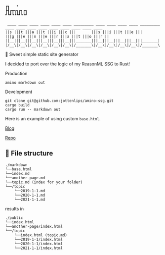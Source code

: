 ```
┏┓   •    
┣┫┏┳┓┓┏┓┏┓
┛┗┛┗┗┗┛┗┗┛
                                                                         
 ____ ____ ____ ____ ____ ____ _________ ____ ____ ____ ____ _________ ____ ____ ____ ____ ____ ____ ____ ____ ____ 
||s |||t |||a |||t |||i |||c |||       |||s |||i |||t |||e |||       |||g |||e |||n |||e |||r |||a |||t |||o |||r ||
||__|||__|||__|||__|||__|||__|||_______|||__|||__|||__|||__|||_______|||__|||__|||__|||__|||__|||__|||__|||__|||__||
|/__\|/__\|/__\|/__\|/__\|/__\|/_______\|/__\|/__\|/__\|/__\|/_______\|/__\|/__\|/__\|/__\|/__\|/__\|/__\|/__\|/__\|
```

🦀 Sweet simple static site generator

I decided to port over the logic of my ReasonML SSG to Rust! 

Production

```
amino markdown out
```

Development

```
git clone git@github.com:jottenlips/amino-ssg.git
cargo build
cargo run -- markdown out
```

Here is an example of using custom `base.html`.

[Blog](https://jottenlips.github.io/)

[Repo](https://github.com/jottenlips/jottenlips.github.io)

## 📂 File structure

```
./markdown
└──base.html
└──index.md
└──another-page.md
└──topic.md (index for your folder)
└──/topic
    └──2019-1-1.md
    └──2020-1-1.md
    └──2021-1-1.md
```

results in

```
./public
└──index.html
└──another-page/index.html
└──/topic
    └──index.html (topic.md)
    └──2019-1-1/index.html
    └──2020-1-1/index.html
    └──2021-1-1/index.html
```
